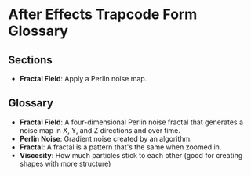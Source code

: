# After Effects Trapcode Form Glossary

## Sections

- **Fractal Field**: Apply a Perlin noise map.

## Glossary

- **Fractal Field**: A four-dimensional Perlin noise fractal that generates a noise map in X, Y, and Z directions and over time.
- **Perlin Noise**: Gradient noise created by an algorithm.
- **Fractal**: A fractal is a pattern that's the same when zoomed in.
- **Viscosity**: How much particles stick to each other (good for creating shapes with more structure)